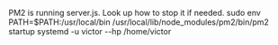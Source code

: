 PM2 is running server.js. Look up how to stop it if needed.
sudo env PATH=$PATH:/usr/local/bin /usr/local/lib/node_modules/pm2/bin/pm2 startup systemd -u victor --hp /home/victor
